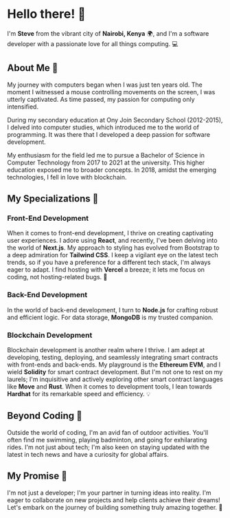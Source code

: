 # Hello there! 👋

I'm **Steve** from the vibrant city of **Nairobi, Kenya** 🌍, and I'm a software developer with a passionate love for all things computing. 💻

## About Me 🚀

My journey with computers began when I was just ten years old. The moment I witnessed a mouse controlling movements on the screen, I was utterly captivated. As time passed, my passion for computing only intensified.

During my secondary education at Ony Join Secondary School (2012-2015), I delved into computer studies, which introduced me to the world of programming. It was there that I developed a deep passion for software development.

My enthusiasm for the field led me to pursue a Bachelor of Science in Computer Technology from 2017 to 2021 at the university. This higher education exposed me to broader concepts. In 2018, amidst the emerging technologies, I fell in love with blockchain.

## My Specializations 💼

### Front-End Development

When it comes to front-end development, I thrive on creating captivating user experiences. I adore using **React**, and recently, I've been delving into the world of **Next.js**. My approach to styling has evolved from Bootstrap to a deep admiration for **Tailwind CSS**. I keep a vigilant eye on the latest tech trends, so if you have a preference for a different tech stack, I'm always eager to adapt. I find hosting with **Vercel** a breeze; it lets me focus on coding, not hosting-related bugs. 🚀

### Back-End Development

In the world of back-end development, I turn to **Node.js** for crafting robust and efficient logic. For data storage, **MongoDB** is my trusted companion.

### Blockchain Development

Blockchain development is another realm where I thrive. I am adept at developing, testing, deploying, and seamlessly integrating smart contracts with front-ends and back-ends. My playground is the **Ethereum EVM**, and I wield **Solidity** for smart contract development. But I'm not one to rest on my laurels; I'm inquisitive and actively exploring other smart contract languages like **Move** and **Rust**. When it comes to development tools, I lean towards **Hardhat** for its remarkable speed and efficiency. 💡

## Beyond Coding 🌿

Outside the world of coding, I'm an avid fan of outdoor activities. You'll often find me swimming, playing badminton, and going for exhilarating rides. I'm not just about tech; I'm also keen on staying updated with the latest in tech news and have a curiosity for global affairs.

## My Promise 🤝

I'm not just a developer; I'm your partner in turning ideas into reality. I'm eager to collaborate on new projects and help clients achieve their dreams! Let's embark on the journey of building something truly amazing together. 🚀
